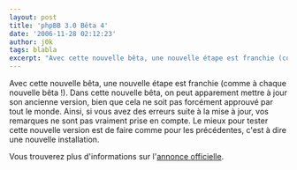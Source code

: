 ```yaml
---
layout: post
title: 'phpBB 3.0 Bêta 4'
date: '2006-11-28 02:12:23'
author: j0k
tags: blabla
excerpt: "Avec cette nouvelle bêta, une nouvelle étape est franchie (comme à chaque nouvelle bêta !).     \nDans cette nouvelle bêta, on peut apparement mettre à jour son ancienne version, bien que cela ne soit pas forcément approuvé par tout le monde.   Ainsi, si vous avez des erreurs suite à la mise à jour, vos remarques ne sont pas vraiment prise en compte. Le      …"
---
```


Avec cette nouvelle bêta, une nouvelle étape est franchie (comme à chaque nouvelle bêta !).
Dans cette nouvelle bêta, on peut apparement mettre à jour son ancienne version, bien que cela ne soit pas forcément approuvé par tout le monde.   Ainsi, si vous avez des erreurs suite à la mise à jour, vos remarques ne sont pas vraiment prise en compte. Le mieux pour tester cette nouvelle version est de faire comme pour les précédentes, c'est à dire une nouvelle installation.

Vous trouverez plus d'informations sur l'[annonce officielle](http://www.phpbb.com/phpBB/viewtopic.php?f=14&amp;t=477306).
